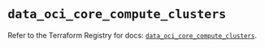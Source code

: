 # `data_oci_core_compute_clusters`

Refer to the Terraform Registry for docs: [`data_oci_core_compute_clusters`](https://registry.terraform.io/providers/hashicorp/oci/7.19.0/docs/data-sources/core_compute_clusters).
